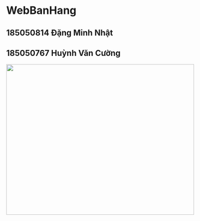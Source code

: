 # WebBanHang
<h2>185050814 Đặng Minh Nhật</h2>
<h2>185050767 Huỳnh Văn Cường</h2>
<img src="https://user-images.githubusercontent.com/108314938/176826289-071f68f4-b07d-45cb-8f1f-24301697cd00.png" width="500" height="400" />


